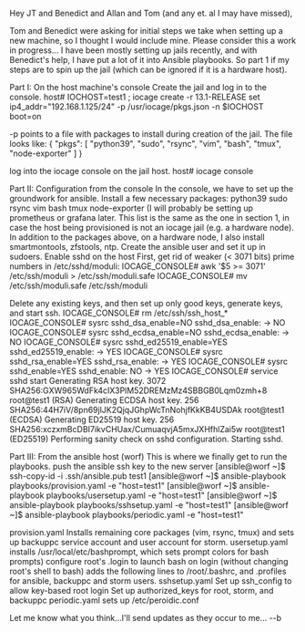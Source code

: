 Hey JT and Benedict and Allan and Tom (and any et. al I may have missed),

Tom and Benedict were asking for initial steps we take when setting up a new machine, so I thought I would include mine. Please consider this a work in progress... I have been mostly setting up jails recently, and with Benedict's help, I have put a lot of it into Ansible playbooks. So part 1 if my steps are to spin up the jail (which can be ignored if it is a hardware host).

Part I: On the host machine's console
Create the jail and log in to the console.
        host# IOCHOST=test1 ; iocage create -r 13.1-RELEASE set ip4_addr="192.168.1.125/24" -p /usr/iocage/pkgs.json -n $IOCHOST boot=on

-p points to a file with packages to install during creation of the jail. The file looks like:
      {
           "pkgs": [
           "python39",
           "sudo",
           "rsync",
           "vim",
           "bash",
           "tmux",
           "node-exporter"
           ]
       }

log into the iocage console on the jail host.
     host# iocage console

Part II: Configuration from the console
In the console, we have to set up the groundwork for ansible.
Install a few necessary packages:
python39
sudo
rsync
vim
bash
tmux
node-exporter (I will probably be setting up prometheus or grafana later.
This list is the same as the one in section 1, in case the host being provisioned is not an iocage jail (e.g. a hardware node). In addition to the packages above, on a hardware node, I also install smartmontools, zfstools, ntp.
Create the ansible user and set it up in sudoers.
Enable sshd on the host
First, get rid of weaker (< 3071 bits) prime numbers in /etc/sshd/moduli:
  IOCAGE_CONSOLE# awk '$5 >= 3071' /etc/ssh/moduli > /etc/ssh/moduli.safe 
  IOCAGE_CONSOLE# mv /etc/ssh/moduli.safe /etc/ssh/moduli

Delete any existing keys, and then set up only good keys, generate keys, and start ssh.
  IOCAGE_CONSOLE# rm /etc/ssh/ssh_host_*
  IOCAGE_CONSOLE# sysrc sshd_dsa_enable=NO
  sshd_dsa_enable: -> NO
  IOCAGE_CONSOLE# sysrc sshd_ecdsa_enable=NO
  sshd_ecdsa_enable: -> NO
  IOCAGE_CONSOLE# sysrc sshd_ed25519_enable=YES
  sshd_ed25519_enable: -> YES
  IOCAGE_CONSOLE# sysrc sshd_rsa_enable=YES
  sshd_rsa_enable: -> YES
  IOCAGE_CONSOLE# sysrc sshd_enable=YES
  sshd_enable: NO -> YES
  IOCAGE_CONSOLE# service sshd start
  Generating RSA host key.
  3072 SHA256:GXW965WdFk4cIX3PlM52DREMzMz4SBBGB0Lqm0zmh+8 root@test1 (RSA)
  Generating ECDSA host key.
  256 SHA256:44H7iV/8pn69jlJK2QjqJGhpWcTnNohjfKkKB4USDAk root@test1 (ECDSA)
  Generating ED25519 host key.
  256 SHA256:xczxmBcDBI7ikvCHUax/CumuaqvjA5mxJXHfhlZai5w root@test1 (ED25519)
  Performing sanity check on sshd configuration.
  Starting sshd.

Part III: From the ansible host (worf)
This is where we finally get to run the playbooks.
push the ansible ssh key to the new server
 [ansible@worf ~]$ ssh-copy-id -i .ssh/ansible.pub test1
 [ansible@worf ~]$ ansible-playbook playbooks/provision.yaml -e "host=test1"
 [ansible@worf ~]$ ansible-playbook playbooks/usersetup.yaml -e "host=test1"
 [ansible@worf ~]$ ansible-playbook playbooks/sshsetup.yaml -e "host=test1"
 [ansible@worf ~]$ ansible-playbook playbooks/periodic.yaml -e "host=test1"

provision.yaml
Installs remaining core packages (vim, rsync, tmux) and sets up backuppc service account and user account for storm.
usersetup.yaml
installs /usr/local/etc/bashprompt, which sets prompt colors for bash prompts)
configure root's .login to launch bash on login (without changing root's shell to bash)
adds the following lines to /root/.bashrc, and .profiles for ansible, backuppc and storm users.
sshsetup.yaml
Set up ssh_config to allow key-based root login
Set up authorized_keys for root, storm, and backuppc
periodic.yaml
sets up /etc/peroidic.conf

Let me know what you think...I'll send updates as they occur to me...
--b
